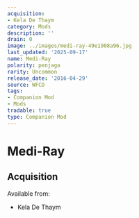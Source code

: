 ```yaml
---
acquisition:
- Kela De Thaym
category: Mods
description: ''
drain: 0
image: ../images/medi-ray-49e1908a96.jpg
last_updated: '2025-09-17'
name: Medi-Ray
polarity: penjaga
rarity: Uncommon
release_date: '2016-04-29'
source: WFCD
tags:
- Companion Mod
- Mods
tradable: true
type: Companion Mod
---
```


# Medi-Ray

## Acquisition

Available from:
- Kela De Thaym

